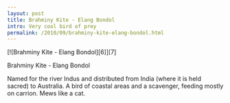 ```yaml
---
layout: post
title: Brahminy Kite - Elang Bondol
intro: Very cool bird of prey
permalink: /2010/09/brahminy-kite-elang-bondol.html
---
```

<div markdown="1" class="border">
[![Brahminy Kite - Elang Bondol][6]][7]

   [6]: http://lh4.googleusercontent.com/-rYNdWW8l3KE/ThWbEkHIcJI/AAAAAAAAB7s/Y6EMJuD62gw/s800/DSC_9781.jpg (Brahminy Kite - Elang Bondol)
   [7]: http://www.flickr.com/photos/fajarnurdiansyah/5011018121/

Brahminy Kite - Elang Bondol
</div>
 
Named for the river Indus and distributed from India (where it is held sacred)
to Australia. A bird of coastal areas and a scavenger, feeding mostly on
carrion. Mews like a cat.